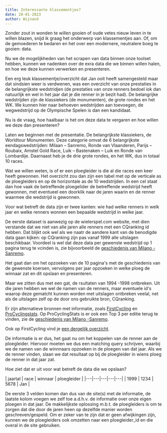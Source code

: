 ```yaml
---
title: Interessante klassementjes?
date: 28-01-2023
author: Wijnand
---
```


Zonder zout in wonden te willen gooien of oude vetes nieuw leven in te willen blazen, snijd ik graag het onderwerp van klassementjes aan. Of, om de gemoederen te bedaren en het over een modernere, neutralere boeg te gooien: data.

Nu we de mogelijkheden van het scrapen van data binnen onze toolset hebben, kunnen we nadenken over de exra data die we binnen willen halen, en hoe we deze kunnen verwerken en presenteren.

Een erg leuk klassementje/overzicht dat Jan ooit heeft samengesteld maar dat sindsien weer is verdwenen, was een overzicht van onze prestaties in de belangrijkste wedstridjen (de prestaties van onze renners bedoel iok dan natuurlijk en wel in het jaar dat je die renner in je bezit had).
De belangrijke wedstrijden zijn de klassiekers (de monumenten), de grote rondes en het WK. We kunnen hier naar behoeven wedstrijden aan toevoegen, de wegwedstrijd op de Olympische Spelen is dan een kandidaat.

Nu is de vraag, hoe haalbaar is het om deze data te vergaren en hoe willen we deze dan presenteren?

Laten we beginnen met de presentatie. De belangrijkste klassiekers, de Worldtour Monumenten. Deze categorie omvat de 6 belangrijkste eendagswedstrijden: Milaan – Sanremo, Ronde van Vlaanderen, Parijs – Roubaix, Amstel Gold Race, Luik – Bastenaken – Luik en Ronde van Lombardije.
Daarnaast heb je de drie grote rondes, en het WK, dus in totaal 10 races.

Wat we willen weten, is of er een ploegleider is die al die races een keer heeft gewonnen.
Het overzicht zou dan zijn een tabel met op de verticale as de ploegleiders en op de horizontale as de 10 wedstrijden. In een cel staat dan hoe vaak de betreffende ploegelider de betreffende wedstrijd heeft gewonnen, met eventueel een doorklik naar de jaren waarin en de renner waarmee die wedstrijd is gewonnen.

Voor wat betreft de data zijn er twee kanten: wie had welke renners in welk jaar en welke renners wonnen een bepaalde wedstrijd in welke jaar.

De eerste dataset is aanwezig op de wielerspel.com website, met dien verstande dat we niet van alle jaren alle renners met een CQranking id hebben. Dat blijkt ook wel als we naatr de aandere kant van de benodigde data gaan kijken: op CQranking zijn pas vanaf 1999 alle uitslagen beschikbaar.
Voordeel is wel dat deze data per gewenste wedstrijd op 1 pagina terug te vcinden is, zie bijvoorbeeld de [geschiedenis van Milano - Sanremo](https://cqranking.com/men/asp/gen/race_history.asp?raceid=39421).

Het gaat dan om het opzoeken van de 10 pagina's met de geschiedenis van de gewenste koersen, vervolgens per jaar opzoeken in welke ploeg de winnaar zat en dit opslaan en presenteren.

Maar we zitten dus met een gat, de rsultaten van 1994 -1998 ontbreken. Uit die jaren hebben we wel de namen van de renners, maar eventuele id's waarop deze gematcht kunnen worden met uitslagen ontbreken veelal, net als de uitslagen zelf op de door ons gebruikte bron, CQranking.

Er zijn alternatieve bronnen met informatie, zoals [FirstCycling]() en [ProCyclingstats]().
Op ProCyclingStats is er ook een Top 3 per editie terug te vinden, zie de [geschiedenis van Milano -Sanremo](https://www.procyclingstats.com/race/milano-sanremo/2023/history/palmares).

Ook op FirstCycling vind je [een dergelijk overzicht](https://firstcycling.com/race.php?r=4). 

De informatie is er dus, het gaat nu om het koppelen van de renner aan de ploegleider. Hiervoor moeten we dus een matching query schrijven, waarbij we de namen van de winnnaars opzoeken in de ploegen van dat jaar. Als we de renner vinden, slaan we dat resultaat op bij de ploegleider in wiens ploeg de renner in dat jaar zat.

Hoe ziet dat er uit voor wat betreft de data die we opslaan?

             
| jaartal  | race  | winnaar  | ploegleider  | 
|---|---|---|---|---|
| 1999  |  1234 |  5678 | Jan  | 


De eerste 3 velden komen dan dus van de site(s) met de informatie, de laatste kolom voegen we zelf toe a.d.h.v. de informatie over onze eigen ploegen in dat jaar.
De makkelijkste oplossing m.b.t. de ploegleiders is om te zorgen dat die door de jaren heen op dezelfde manier worden geschreven/gespeld. Om er zeker van te zijn dat er geen afwijkingen zijn, kunnen we de ploegleiders ook omzetten naar een ploegleider_id en die overal in de site gebruiken.




